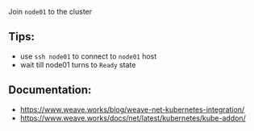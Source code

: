 Join `node01` to the cluster 

## Tips:
- use `ssh node01` to connect to `node01` host
- wait till node01 turns to `Ready` state

## Documentation:
- https://www.weave.works/blog/weave-net-kubernetes-integration/
- https://www.weave.works/docs/net/latest/kubernetes/kube-addon/